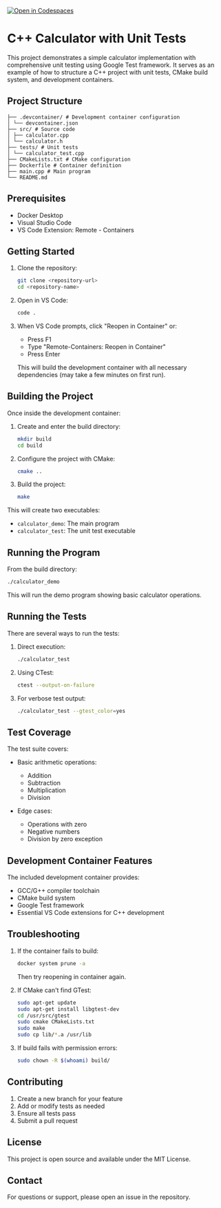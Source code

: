 [![Open in Codespaces](https://classroom.github.com/assets/launch-codespace-2972f46106e565e64193e422d61a12cf1da4916b45550586e14ef0a7c637dd04.svg)](https://classroom.github.com/open-in-codespaces?assignment_repo_id=18068147)
# C++ Calculator with Unit Tests

This project demonstrates a simple calculator implementation with comprehensive unit testing using Google Test framework. It serves as an example of how to structure a C++ project with unit tests, CMake build system, and development containers.

## Project Structure 
```
├── .devcontainer/ # Development container configuration
│ └── devcontainer.json
├── src/ # Source code
│ ├── calculator.cpp
│ └── calculator.h
├── tests/ # Unit tests
│ └── calculator_test.cpp
├── CMakeLists.txt # CMake configuration
├── Dockerfile # Container definition
├── main.cpp # Main program
└── README.md
```

## Prerequisites

- Docker Desktop
- Visual Studio Code
- VS Code Extension: Remote - Containers

## Getting Started

1. Clone the repository:
   ```bash
   git clone <repository-url>
   cd <repository-name>
   ```

2. Open in VS Code:
   ```bash
   code .
   ```

3. When VS Code prompts, click "Reopen in Container" or:
   - Press F1
   - Type "Remote-Containers: Reopen in Container"
   - Press Enter

   This will build the development container with all necessary dependencies (may take a few minutes on first run).

## Building the Project

Once inside the development container:

1. Create and enter the build directory:
   ```bash
   mkdir build
   cd build
   ```

2. Configure the project with CMake:
   ```bash
   cmake ..
   ```

3. Build the project:
   ```bash
   make
   ```

This will create two executables:
- `calculator_demo`: The main program
- `calculator_test`: The unit test executable

## Running the Program

From the build directory:

```bash
./calculator_demo
```

This will run the demo program showing basic calculator operations.

## Running the Tests

There are several ways to run the tests:

1. Direct execution:
   ```bash
   ./calculator_test
   ```

2. Using CTest:
   ```bash
   ctest --output-on-failure
   ```

3. For verbose test output:
   ```bash
   ./calculator_test --gtest_color=yes
   ```

## Test Coverage

The test suite covers:

- Basic arithmetic operations:
  - Addition
  - Subtraction
  - Multiplication
  - Division

- Edge cases:
  - Operations with zero
  - Negative numbers
  - Division by zero exception

## Development Container Features

The included development container provides:
- GCC/G++ compiler toolchain
- CMake build system
- Google Test framework
- Essential VS Code extensions for C++ development

## Troubleshooting

1. If the container fails to build:
   ```bash
   docker system prune -a
   ```
   Then try reopening in container again.

2. If CMake can't find GTest:
   ```bash
   sudo apt-get update
   sudo apt-get install libgtest-dev
   cd /usr/src/gtest
   sudo cmake CMakeLists.txt
   sudo make
   sudo cp lib/*.a /usr/lib
   ```

3. If build fails with permission errors:
   ```bash
   sudo chown -R $(whoami) build/
   ```

## Contributing

1. Create a new branch for your feature
2. Add or modify tests as needed
3. Ensure all tests pass
4. Submit a pull request

## License

This project is open source and available under the MIT License.

## Contact

For questions or support, please open an issue in the repository.

